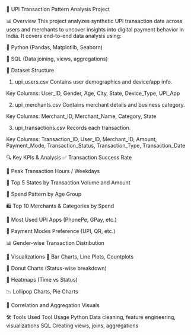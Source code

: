 🏦 UPI Transaction Pattern Analysis Project


📊 Overview
This project analyzes synthetic UPI transaction data across users and merchants to uncover insights into digital payment behavior in India. It covers end-to-end data analysis using:

🐍 Python (Pandas, Matplotlib, Seaborn)

🧮 SQL (Data joining, views, aggregations)


📁 Dataset Structure
1. upi_users.csv
Contains user demographics and device/app info.

Key Columns: User_ID, Gender, Age, City, State, Device_Type, UPI_App

2. upi_merchants.csv
Contains merchant details and business category.

Key Columns: Merchant_ID, Merchant_Name, Category, State

3. upi_transactions.csv
Records each transaction.

Key Columns: Transaction_ID, User_ID, Merchant_ID, Amount, Payment_Mode, Transaction_Status, Transaction_Type, Transaction_Date

🔍 Key KPIs & Analysis
✅ Transaction Success Rate

📆 Peak Transaction Hours / Weekdays

📍 Top 5 States by Transaction Volume and Amount

💸 Spend Pattern by Age Group

🛍️ Top 10 Merchants & Categories by Spend

🧾 Most Used UPI Apps (PhonePe, GPay, etc.)

🧾 Payment Modes Preference (UPI, QR, etc.)

📊 Gender-wise Transaction Distribution

📌 Visualizations
📌 Bar Charts, Line Plots, Countplots

🍩 Donut Charts (Status-wise breakdown)

📍 Heatmaps (Time vs Status)

📉 Lollipop Charts, Pie Charts

🧠 Correlation and Aggregation Visuals

🛠️ Tools Used
Tool	Usage
Python	Data cleaning, feature engineering, visualizations
SQL	Creating views, joins, aggregations
